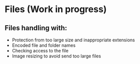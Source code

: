 # Files (Work in progress)



## Files handling with:
* Protection from too large size and inappropriate extensions
* Encoded file and folder names
* Checking access to the file
* Image resizing to avoid send too large files
